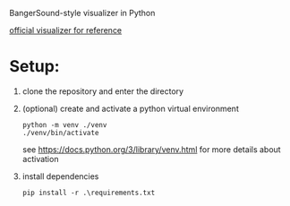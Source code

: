 BangerSound-style visualizer in Python

[official visualizer for reference](https://www.youtube.com/watch?v=7aAsOQ5sen8)

# Setup:

1) clone the repository and enter the directory

2) (optional) create and activate a python virtual environment
    ```
    python -m venv ./venv
    ./venv/bin/activate
    ```
    see https://docs.python.org/3/library/venv.html for more details about activation

3) install dependencies
    ```
    pip install -r .\requirements.txt
    ```

